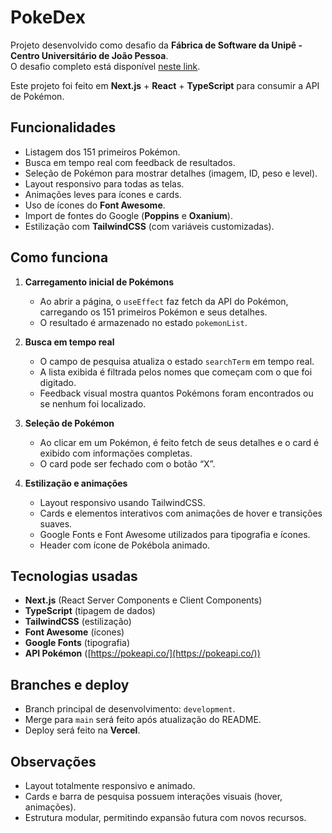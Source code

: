 # PokeDex

Projeto desenvolvido como desafio da **Fábrica de Software da Unipê - Centro Universitário de João Pessoa**.  
O desafio completo está disponível [neste link](https://jewel-guppy-7e5.notion.site/Desafio-Workshop-25d075906a848030a460da218aee8b8f).

Este projeto foi feito em **Next.js** + **React** + **TypeScript** para consumir a API de Pokémon.

## Funcionalidades

- Listagem dos 151 primeiros Pokémon.
- Busca em tempo real com feedback de resultados.
- Seleção de Pokémon para mostrar detalhes (imagem, ID, peso e level).
- Layout responsivo para todas as telas.
- Animações leves para ícones e cards.
- Uso de ícones do **Font Awesome**.
- Import de fontes do Google (**Poppins** e **Oxanium**).
- Estilização com **TailwindCSS** (com variáveis customizadas).

## Como funciona

1. **Carregamento inicial de Pokémons**  
   - Ao abrir a página, o `useEffect` faz fetch da API do Pokémon, carregando os 151 primeiros Pokémon e seus detalhes.  
   - O resultado é armazenado no estado `pokemonList`.

2. **Busca em tempo real**  
   - O campo de pesquisa atualiza o estado `searchTerm` em tempo real.  
   - A lista exibida é filtrada pelos nomes que começam com o que foi digitado.  
   - Feedback visual mostra quantos Pokémons foram encontrados ou se nenhum foi localizado.

3. **Seleção de Pokémon**  
   - Ao clicar em um Pokémon, é feito fetch de seus detalhes e o card é exibido com informações completas.  
   - O card pode ser fechado com o botão “X”.

4. **Estilização e animações**  
   - Layout responsivo usando TailwindCSS.  
   - Cards e elementos interativos com animações de hover e transições suaves.  
   - Google Fonts e Font Awesome utilizados para tipografia e ícones.  
   - Header com ícone de Pokébola animado.

## Tecnologias usadas

- **Next.js** (React Server Components e Client Components)
- **TypeScript** (tipagem de dados)
- **TailwindCSS** (estilização)
- **Font Awesome** (ícones)
- **Google Fonts** (tipografia)
- **API Pokémon** ([https://pokeapi.co/](https://pokeapi.co/))

## Branches e deploy

- Branch principal de desenvolvimento: `development`.
- Merge para `main` será feito após atualização do README.
- Deploy será feito na **Vercel**.

## Observações

- Layout totalmente responsivo e animado.  
- Cards e barra de pesquisa possuem interações visuais (hover, animações).  
- Estrutura modular, permitindo expansão futura com novos recursos.
